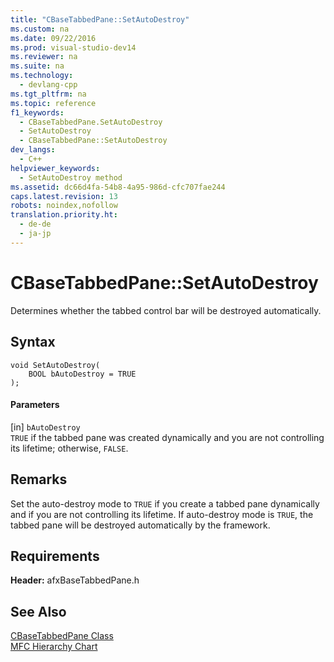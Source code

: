 ```yaml
---
title: "CBaseTabbedPane::SetAutoDestroy"
ms.custom: na
ms.date: 09/22/2016
ms.prod: visual-studio-dev14
ms.reviewer: na
ms.suite: na
ms.technology: 
  - devlang-cpp
ms.tgt_pltfrm: na
ms.topic: reference
f1_keywords: 
  - CBaseTabbedPane.SetAutoDestroy
  - SetAutoDestroy
  - CBaseTabbedPane::SetAutoDestroy
dev_langs: 
  - C++
helpviewer_keywords: 
  - SetAutoDestroy method
ms.assetid: dc66d4fa-54b8-4a95-986d-cfc707fae244
caps.latest.revision: 13
robots: noindex,nofollow
translation.priority.ht: 
  - de-de
  - ja-jp
---
```

# CBaseTabbedPane::SetAutoDestroy
Determines whether the tabbed control bar will be destroyed automatically.  
  
## Syntax  
  
```  
void SetAutoDestroy(  
    BOOL bAutoDestroy = TRUE  
);  
```  
  
#### Parameters  
 [in] `bAutoDestroy`  
 `TRUE` if the tabbed pane was created dynamically and you are not controlling its lifetime; otherwise, `FALSE`.  
  
## Remarks  
 Set the auto-destroy mode to `TRUE` if you create a tabbed pane dynamically and if you are not controlling its lifetime. If auto-destroy mode is `TRUE`, the tabbed pane will be destroyed automatically by the framework.  
  
## Requirements  
 **Header:** afxBaseTabbedPane.h  
  
## See Also  
 [CBaseTabbedPane Class](../vs140/cbasetabbedpane-class.md)   
 [MFC Hierarchy Chart](../vs140/hierarchy-chart.md)